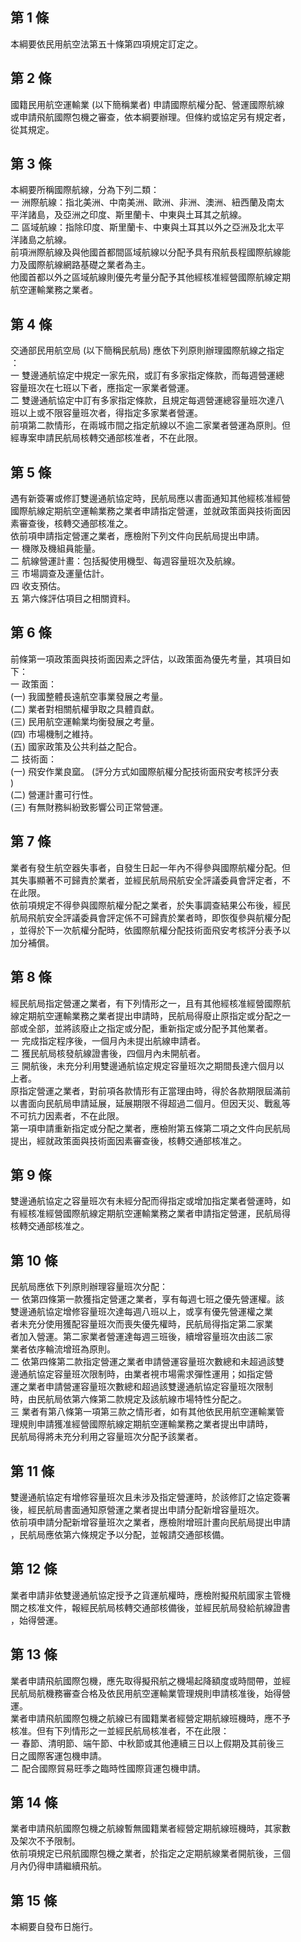 第 1 條
-------
本綱要依民用航空法第五十條第四項規定訂定之。

第 2 條
-------
國籍民用航空運輸業 (以下簡稱業者) 申請國際航權分配、營運國際航線  
或申請飛航國際包機之審查，依本綱要辦理。但條約或協定另有規定者，  
從其規定。

第 3 條
-------
本綱要所稱國際航線，分為下列二類：  
一  洲際航線：指北美洲、中南美洲、歐洲、非洲、澳洲、紐西蘭及南太  
    平洋諸島，及亞洲之印度、斯里蘭卡、中東與土耳其之航線。  
二  區域航線：指除印度、斯里蘭卡、中東與土耳其以外之亞洲及北太平  
    洋諸島之航線。  
前項洲際航線及與他國首都間區域航線以分配予具有飛航長程國際航線能  
力及國際航線網路基礎之業者為主。  
他國首都以外之區域航線則優先考量分配予其他經核准經營國際航線定期  
航空運輸業務之業者。

第 4 條
-------
交通部民用航空局 (以下簡稱民航局) 應依下列原則辦理國際航線之指定  
：  
一  雙邊通航協定中規定一家先飛，或訂有多家指定條款，而每週營運總  
    容量班次在七班以下者，應指定一家業者營運。  
二  雙邊通航協定中訂有多家指定條款，且規定每週營運總容量班次達八  
    班以上或不限容量班次者，得指定多家業者營運。  
前項第二款情形，在兩城市間之指定航線以不逾二家業者營運為原則。但  
經專案申請民航局核轉交通部核准者，不在此限。

第 5 條
-------
遇有新簽署或修訂雙邊通航協定時，民航局應以書面通知其他經核准經營  
國際航線定期航空運輸業務之業者申請指定營運，並就政策面與技術面因  
素審查後，核轉交通部核准之。  
依前項申請指定營運之業者，應檢附下列文件向民航局提出申請。  
一  機隊及機組員能量。  
二  航線營運計畫：包括擬使用機型、每週容量班次及航線。  
三  市場調查及運量估計。  
四  收支預估。  
五  第六條評估項目之相關資料。

第 6 條
-------
前條第一項政策面與技術面因素之評估，以政策面為優先考量，其項目如  
下：  
一  政策面：  
 (一) 我國整體長遠航空事業發展之考量。  
 (二) 業者對相關航權爭取之具體貢獻。  
 (三) 民用航空運輸業均衡發展之考量。  
 (四) 市場機制之維持。  
 (五) 國家政策及公共利益之配合。  
二  技術面：  
 (一) 飛安作業良窳。 (評分方式如國際航權分配技術面飛安考核評分表  
      )  
 (二) 營運計畫可行性。  
 (三) 有無財務糾紛致影響公司正常營運。

第 7 條
-------
業者有發生航空器失事者，自發生日起一年內不得參與國際航權分配。但  
其失事顯著不可歸責於業者，並經民航局飛航安全評議委員會評定者，不  
在此限。  
依前項規定不得參與國際航權分配之業者，於失事調查結果公布後，經民  
航局飛航安全評議委員會評定係不可歸責於業者時，即恢復參與航權分配  
，並得於下一次航權分配時，依國際航權分配技術面飛安考核評分表予以  
加分補償。

第 8 條
-------
經民航局指定營運之業者，有下列情形之一，且有其他經核准經營國際航  
線定期航空運輸業務之業者提出申請時，民航局得廢止原指定或分配之一  
部或全部，並將該廢止之指定或分配，重新指定或分配予其他業者。  
一  完成指定程序後，一個月內未提出航線申請者。  
二  獲民航局核發航線證書後，四個月內未開航者。  
三  開航後，未充分利用雙邊通航協定規定容量班次之期間長達六個月以  
    上者。  
原指定營運之業者，對前項各款情形有正當理由時，得於各款期限屆滿前  
以書面向民航局申請延展，延展期限不得超過二個月。但因天災、戰亂等  
不可抗力因素者，不在此限。  
第一項申請重新指定或分配之業者，應檢附第五條第二項之文件向民航局  
提出，經就政策面與技術面因素審查後，核轉交通部核准之。

第 9 條
-------
雙邊通航協定之容量班次有未經分配而得指定或增加指定業者營運時，如  
有經核准經營國際航線定期航空運輸業務之業者申請指定營運，民航局得  
核轉交通部核准之。

第 10 條
--------
民航局應依下列原則辦理容量班次分配：  
一  依第四條第一款獲指定營運之業者，享有每週七班之優先營運權。該  
    雙邊通航協定增修容量班次達每週八班以上，或享有優先營運權之業  
    者未充分使用獲配容量班次而喪失優先權時，民航局得指定第二家業  
    者加入營運。第二家業者營運達每週三班後，續增容量班次由該二家  
    業者依序輪流增班為原則。  
二  依第四條第二款指定營運之業者申請營運容量班次數總和未超過該雙  
    邊通航協定容量班次限制時，由業者視市場需求彈性運用；如指定營  
    運之業者申請營運容量班次數總和超過該雙邊通航協定容量班次限制  
    時，由民航局依第六條第二款規定及該航線市場特性分配之。  
三  業者有第八條第一項第三款之情形者，如有其他依民用航空運輸業管  
    理規則申請獲准經營國際航線定期航空運輸業務之業者提出申請時，  
    民航局得將未充分利用之容量班次分配予該業者。

第 11 條
--------
雙邊通航協定有增修容量班次且未涉及指定營運時，於該修訂之協定簽署  
後，經民航局書面通知原營運之業者提出申請分配新增容量班次。  
依前項申請分配新增容量班次之業者，應檢附增班計畫向民航局提出申請  
，民航局應依第六條規定予以分配，並報請交通部核備。

第 12 條
--------
業者申請非依雙邊通航協定授予之貨運航權時，應檢附擬飛航國家主管機  
關之核准文件，報經民航局核轉交通部核備後，並經民航局發給航線證書  
，始得營運。

第 13 條
--------
業者申請飛航國際包機，應先取得擬飛航之機場起降額度或時間帶，並經  
民航局航機務審查合格及依民用航空運輸業管理規則申請核准後，始得營  
運。  
業者申請飛航國際包機之航線已有國籍業者經營定期航線班機時，應不予  
核准。但有下列情形之一並經民航局核准者，不在此限：  
一  春節、清明節、端午節、中秋節或其他連續三日以上假期及其前後三  
    日之國際客運包機申請。  
二  配合國際貿易旺季之臨時性國際貨運包機申請。

第 14 條
--------
業者申請飛航國際包機之航線暫無國籍業者經營定期航線班機時，其家數  
及架次不予限制。  
依前項規定已飛航國際包機之業者，於指定之定期航線業者開航後，三個  
月內仍得申請繼續飛航。

第 15 條
--------
本綱要自發布日施行。

